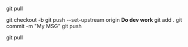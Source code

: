 git pull

git checkout -b <name of branch>
git push --set-upstream origin <name of branch>
**Do dev work**
git add .
git commit -m "My MSG"
git push

git pull